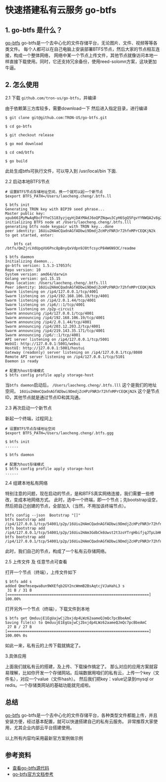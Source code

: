 # 快速搭建私有云服务 go-btfs

## 1. go-btfs 是什么？
[go-btfs](https://github.com/tron-us/go-btfs) go-btfs是一个去中心化的文件存储平台，无论图片、文件、视频等等各类文件。
每个人都可以在自己电脑上安装部署BTFS节点，然后大家的节点相互连接，构成一个整体网络，
网络中某一个节点上传文件，其他节点就像访问本地一样直接下载使用。同时，它还支持冗余备份，使用reed-solomn方案，这块更加牛逼。

## 2. 怎么使用

2.1 下载 `github.com/tron-us/go-btfs`，并编译

由于依赖第三方库较多，需要download一下
然后进入指定目录，进行编译

```shell
$ git clone git@github.com:TRON-US/go-btfs.git

$ cd go-btfs

$ git checkout release

$ go mod download

$ cd cmd/btfs

$ go build

``` 

此处生成btfs可执行文件，可以导入到 /usr/local/bin 下面.

2.2 启动本地BTFS节点

```shell
# 设置BTFS节点存储地址空间，换一个就可以起一个新节点
$export BTFS_PATH=/Users/laocheng.cheng/.btfs.ll

$ btfs init 
Generating TRON key with BIP39 seed phrase...
Master public key:  xpub661MyMwAqRbcFYYeCS183yzjqyHjDAYMAdJ6oQPZNqwu3CyH6SgQ5FgvYYNWQA2v8gZWkZJ25Lr4gKuGHf21izyQ5s7aKjMuHGPRJ7AeGpq
initializing BTFS node at /Users/laocheng.cheng/.btfs.lll
generating btfs node keypair with TRON key...done
peer identity: 16Uiu2HAmCQadnAGfADbwi9DmdjZcHPzFNR3r72hfnMPrCEQKjN2k
to get started, enter:

	btfs cat /btfs/QmZjrLVdUpqVU6Pnc8pBnyQxVdpn9J8tfcsycP84W6N93C/readme

$ btfs daemon
Initializing daemon...
go-btfs version: 1.5.3-17053fc
Repo version: 10
System version: amd64/darwin
Golang version: go1.15.15
Repo location: /Users/laocheng.cheng/.btfs.lll
Peer identity: 16Uiu2HAmCQadnAGfADbwi9DmdjZcHPzFNR3r72hfnMPrCEQKjN2k
Swarm listening on /ip4/127.0.0.1/tcp/4001
Swarm listening on /ip4/192.168.106.19/tcp/4001
Swarm listening on /ip4/2.0.1.44/tcp/4001
Swarm listening on /ip6/::1/tcp/4001
Swarm listening on /p2p-circuit
Swarm announcing /ip4/127.0.0.1/tcp/4001
Swarm announcing /ip4/192.168.106.19/tcp/4001
Swarm announcing /ip4/2.0.1.44/tcp/4001
Swarm announcing /ip4/203.12.203.2/tcp/4001
Swarm announcing /ip4/219.143.35.171/tcp/4001
Swarm announcing /ip6/::1/tcp/4001
API server listening on /ip4/127.0.0.1/tcp/5001
WebUI: http://127.0.0.1:5001/webui
HostUI: http://127.0.0.1:5001/hostui
Gateway (readonly) server listening on /ip4/127.0.0.1/tcp/8080
Remote API server listening on /ip4/127.0.0.1/tcp/5101
Daemon is ready

# 配置为host存储模式
$ btfs config profile apply storage-host

```

当`btfs daemon`启动后，
`/Users/laocheng.cheng/.btfs.lll` 这个是我们的地址空间，
`16Uiu2HAmCQadnAGfADbwi9DmdjZcHPzFNR3r72hfnMPrCEQKjN2k` 这个是节点ID，其他节点就是通过节点ID和其沟通。

2.3 再次启动一个新节点

新起一个终端，过程同上
```shell
# 设置BTFS节点存储地址空间
$export BTFS_PATH=/Users/laocheng.cheng/.btfs.ggg

$ btfs init 
......

$ btfs daemon

# 配置为host存储模式
$ btfs config profile apply storage-host
......

```

2.4 组建本地私有网络

特别注意的问题，现在启动的节点，是和BTFS真实网络连接，我们需要一些修改，变成本地网络方式。
此时，选中一个终端，即一个节点；先bootstrap设空，然后把自己创建的节点，全部加入（当然，不用加该终端节点）。
```shell
btfs config --json  Bootstrap "[]"
btfs bootstrap add /ip4/127.0.0.1/tcp/54001/p2p/16Uiu2HAmCQadnAGfADbwi9DmdjZcHPzFNR3r72hfnMPrCEQKjN2k
btfs bootstrap add /ip4/127.0.0.1/tcp/54001/p2p/16Uiu2HAm3GdbCk6Uwst2t3zoYTrgHbifjqJTpLbHHUUPBcBT8oqC
btfs bootstrap add /ip4/127.0.0.1/tcp/54001/p2p/16Uiu2HAmCQadnAGfADbwi9DmdjZcHPzFNR3r72hfnMPrCEQKjN2k
```

此时，我们自己的节点，构成了一个私有云存储网络。


2.5 上传文件 及 任意节点可查看

打开一个节点（终端），上传文件如下

```shell
$ btfs add s
added Qmefmseqwa8un9WXEfqb2GY2ncWmmB2BsAqtcjVJaHahL3 s
 31 B / 31 B [================================================================] 100.00%
```

打开另外一个节点（终端），下载文件到本地

```shell
$ btfs get QmduujE1EgUajwCj2bxjdp4LWz62aameQJmQc7pcBbeAmC
Saving file(s) to QmduujE1EgUajwCj2bxjdp4LWz62aameQJmQc7pcBbeAmC
 27 B / 27 B [================================================================] 100.00% 0s
```

如此一来，私有云的上传下载就搞定了。

3.具体应用

上面我们就私有云的搭建，及上传、下载操作搞定了。
那么对应的应用方案就容易理解，比如你开发一个存储网站。后端数据用咱们的私有云，上传一个key（文件名），对应一个value（文件hash）。
然后我们把key：value记录到mysql or redis。一个存储类网站的基础功能就完成啦。


## 总结

[go-btfs](https://github.com/tron-us/go-btfs) go-btfs是一个去中心化的文件存储平台，各种类型文件都能上传，并且安装方便，经过基本配置，就可以快速搭建自己的私有云服务。
非常推荐大家使用，尤其企业内部云平台搭建使用。


以上所有内容均采用最新官方案例做示例
## 参考资料

- [查看go-btfs源代码](https://github.com/tron-us/go-btfs)
- [go-btfs官方文档参考](https://docs.btfs.io/docs)
